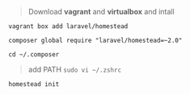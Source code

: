 > Download **vagrant** and **virtualbox** and intall

`vagrant box add laravel/homestead`

`composer global require "laravel/homestead=~2.0"`

`cd ~/.composer`

> add PATH
`sudo vi ~/.zshrc`

`homestead init`

